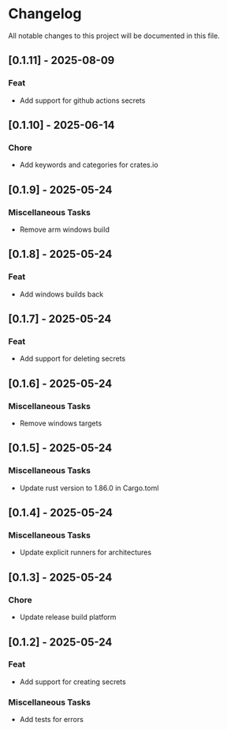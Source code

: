 # Changelog

All notable changes to this project will be documented in this file.

## [0.1.11] - 2025-08-09

### Feat

- Add support for github actions secrets

<!-- generated by git-cliff -->
## [0.1.10] - 2025-06-14

### Chore

- Add keywords and categories for crates.io

<!-- generated by git-cliff -->
## [0.1.9] - 2025-05-24

### Miscellaneous Tasks

- Remove arm windows build

<!-- generated by git-cliff -->
## [0.1.8] - 2025-05-24

### Feat

- Add windows builds back

<!-- generated by git-cliff -->
## [0.1.7] - 2025-05-24

### Feat

- Add support for deleting secrets

<!-- generated by git-cliff -->
## [0.1.6] - 2025-05-24

### Miscellaneous Tasks

- Remove windows targets

<!-- generated by git-cliff -->
## [0.1.5] - 2025-05-24

### Miscellaneous Tasks

- Update rust version to 1.86.0 in Cargo.toml

<!-- generated by git-cliff -->
## [0.1.4] - 2025-05-24

### Miscellaneous Tasks

- Update explicit runners for architectures

<!-- generated by git-cliff -->
## [0.1.3] - 2025-05-24

### Chore

- Update release build platform

<!-- generated by git-cliff -->
## [0.1.2] - 2025-05-24

### Feat

- Add support for creating secrets

### Miscellaneous Tasks

- Add tests for errors

<!-- generated by git-cliff -->
